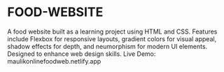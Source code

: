 # FOOD-WEBSITE
A food website built as a learning project using HTML and CSS. Features include Flexbox for responsive layouts, gradient colors for visual appeal, shadow effects for depth, and neumorphism for modern UI elements. Designed to enhance web design skills. Live Demo: maulikonlinefoodweb.netlify.app
